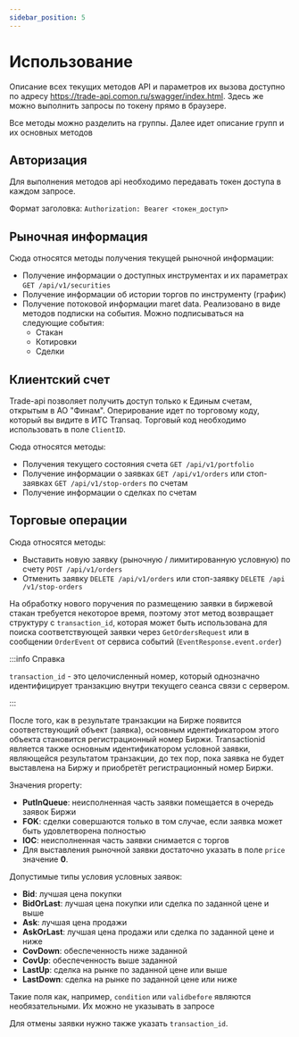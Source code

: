 ```yaml
---
sidebar_position: 5
---
```


# Использование

Описание всех текущих методов API и параметров их вызова доступно по адресу https://trade-api.comon.ru/swagger/index.html. Здесь же можно выполнить запросы по токену прямо в браузере.

Все методы можно разделить на группы. Далее идет описание групп и их основных методов

## Авторизация

Для выполнения методов api необходимо передавать токен доступа в каждом запросе.

Формат заголовка: `Authorization: Bearer <токен_доступ>`

## Рыночная информация

Сюда относятся методы получения текущей рыночной информации:

- Получение информации о доступных инструментах и их параметрах `GET ​/api​/v1​/securities`
- Получение информации об истории торгов по инструменту (график)
- Получение потоковой информации maret data. Реализовано в виде методов подписки на события. Можно подписываться на следующие события:
  - Стакан
  - Котировки
  - Сделки

## Клиентский счет

Trade-api позволяет получить доступ только к Единым счетам, открытым в АО "Финам". Оперирование идет по торговому коду, который вы видите в ИТС Transaq. Торговый код необходимо использовать в поле `ClientID`.

Сюда относятся методы:

- Получения текущего состояния счета `GET ​/api​/v1​/portfolio`
- Получение информации о заявках `GET ​/api​/v1​/orders` или стоп-заявках `GET ​/api​/v1​/stop-orders` по счетам
- Получение информации о сделках по счетам

## Торговые операции

Сюда относятся методы:

- Выставить новую заявку (рыночную / лимитированную условную) по счету `POST ​/api​/v1​/orders`
- Отменить заявку `DELETE ​/api​/v1​/orders` или стоп-заявку `DELETE ​/api​/v1​/stop-orders`

На обработку нового поручения по размещению заявки в биржевой стакан требуется некоторое время, поэтому этот метод возвращает структуру с `transaction_id`, которая может быть использована для поиска соответствующей заявки через `GetOrdersRequest` или в сообщении `OrderEvent` от сервиса событий (`EventResponse.event.order`)

:::info Справка

`transaction_id` - это целочисленный номер, который однозначно идентифицирует транзакцию внутри текущего сеанса связи с сервером.

:::

После того, как в результате транзакции на Бирже появится соответствующий объект (заявка), основным идентификатором этого объекта становится регистрационный номер Биржи. Transactionid является также основным идентификатором условной заявки, являющейся результатом транзакции, до тех пор, пока заявка не будет выставлена на Биржу и приобретёт регистрационный номер Биржи.

Значения property:

- **PutInQueue**: неисполненная часть заявки помещается в очередь заявок Биржи
- **FOK**: сделки совершаются только в том случае, если заявка может быть удовлетворена полностью
- **IOC**: неисполненная часть заявки снимается с торгов
- Для выставления рыночной заявки достаточно указать в поле `price` значение **0**.

Допустимые типы условия условных заявок:

- **Bid**: лучшая цена покупки
- **BidOrLast**: лучшая цена покупки или сделка по заданной цене и выше
- **Ask**: лучшая цена продажи
- **AskOrLast**: лучшая цена продажи или сделка по заданной цене и ниже
- **CovDown**: обеспеченность ниже заданной
- **CovUp**: обеспеченность выше заданной
- **LastUp**: сделка на рынке по заданной цене или выше
- **LastDown**: сделка на рынке по заданной цене или ниже

Такие поля как, например, `condition` или `validbefore` являются необязательными. Их можно не указывать в запросе

Для отмены заявки нужно также указать `transaction_id`.
